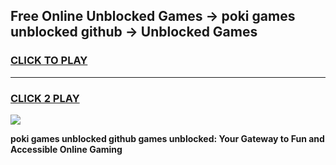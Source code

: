 
## Free Online Unblocked Games → poki games unblocked github → Unblocked Games
<h3>
<a href="https://premium.freeplayer.one?title=poki_games_unblocked_github&ref=21F">CLICK TO PLAY</a></h3>
<hr>

<h3>
<a href="https://premium.freeplayer.one?title=poki_games_unblocked_github&ref=21F">CLICK 2 PLAY</a>
  
</h3>

<a href="https://premium.freeplayer.one?title=poki_games_unblocked_github&ref=21F/"><img src="https://clearcache.store/games.png"></a>


**poki games unblocked github games unblocked: Your Gateway to Fun and Accessible Online Gaming**

